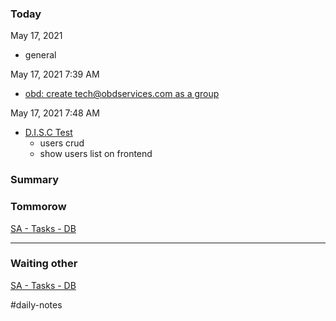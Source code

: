 ### Today

May 17, 2021

-   general

May 17, 2021 7:39 AM

-   [obd: create tech@obdservices.com as a group](https://www.notion.so/obd-create-tech-obdservices-com-as-a-group-595ad7f17689478dbd788ad60f3fb7aa)

May 17, 2021 7:48 AM

-   [D.I.S.C Test](https://www.notion.so/D-I-S-C-Test-b88e5b5a44ab4dbf8c65416e484463d6)
    -   users crud
    -   show users list on frontend

### Summary

### Tommorow

[SA - Tasks - DB](https://www.notion.so/e49da08bdb5d4278b1f44f43716af9a3)

---

### Waiting other

[SA - Tasks - DB](https://www.notion.so/878ee2a1df68499baf27a3e49a8f56c3)

#daily-notes